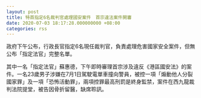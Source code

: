 ```yaml
---
layout: post
title: 特首指定6名裁判官處理國安案件　首宗違法案件開審
date: 2020-07-03 18:17:28.000000000 +08:00
categories: rss
---
```


政府下午公布，行政長官指定6名現任裁判官，負責處理危害國家安全案件，但無公布「指定法官」完整名單。

其中一名「指定法官」蘇惠德，下午即時審理首宗涉及違反《港區國安法》的案件。一名23歲男子涉嫌在7月1日駕駛電單車撞向警員，被控一項「煽動他人分裂國家罪」及一項「恐怖活動罪」，兩項控罪最高刑罰是終身監禁，案件在西九龍裁判法院提堂，被告因骨折留醫，缺席聆訊。
